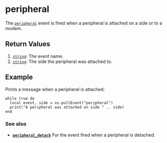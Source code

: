 # peripheral

The [`peripheral`](../module/peripheral.html) event is fired when a peripheral is attached on a side or to a modem.

## Return Values

1. [`string`](https://www.lua.org/manual/5.1/manual.html#5.4): The event name.
2. [`string`](https://www.lua.org/manual/5.1/manual.html#5.4): The side the peripheral was attached to.

## Example

Prints a message when a peripheral is attached:

```
while true do
  local event, side = os.pullEvent("peripheral")
  print("A peripheral was attached on side " .. side)
end
```

### See also

* **[`peripheral_detach`](peripheral_detach.html)** For the event fired when a peripheral is detached.